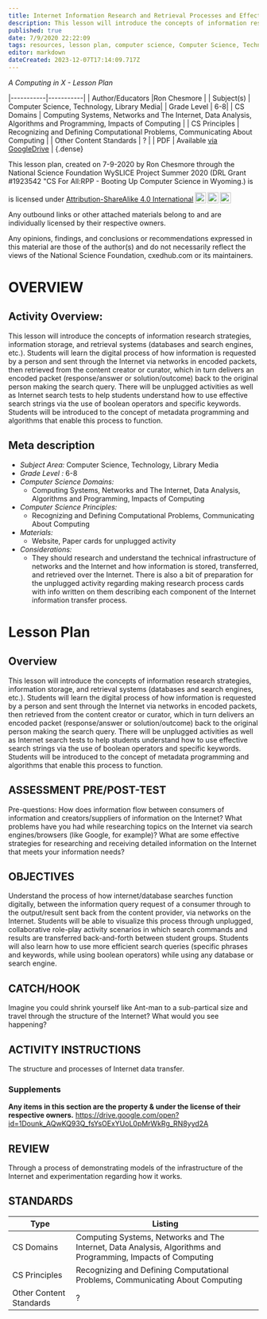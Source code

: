```yaml
---
title: Internet Information Research and Retrieval Processes and Effective Search Strategies
description: This lesson will introduce the concepts of information research strategies, information storage, and retrieval systems (databases and search engines, etc.). Students will learn the digital process of how information is requested by a person and sent through the Internet via networks in encoded packets, then retrieved from the content creator or curator, which in turn delivers an encoded packet (response/answer or solution/outcome) back to the original person making the search query. There will be unplugged activities as well as Internet search tests to help students understand how to use effective search strings via the use of boolean operators and specific keywords. Students will be introduced to the concept of metadata programming and algorithms that enable this process to function.
published: true
date: 7/9/2020 22:22:09
tags: resources, lesson plan, computer science, Computer Science, Technology, Library Media 
editor: markdown
dateCreated: 2023-12-07T17:14:09.717Z
---
```

*A Computing in X - Lesson Plan*

|-----------|-----------|
| Author/Educators |Ron Chesmore |
| Subject(s) | Computer Science, Technology, Library Media|
| Grade Level | 6-8|
| CS Domains | Computing Systems, Networks and The Internet, Data Analysis, Algorithms and Programming, Impacts of Computing |
| CS Principles | Recognizing and Defining Computational Problems, Communicating About Computing |
| Other Content Standards | ? | 
| PDF | Available [via GoogleDrive](https://drive.google.com/open?id=1hu7cBYIjcaZblja1_mksAYoTu8QCnsf-) |
{.dense}






This lesson plan, created on 7-9-2020 by Ron Chesmore through the National Science Foundation WySLICE Project Summer 2020 (DRL Grant #1923542 "CS For All:RPP - Booting Up Computer Science in Wyoming.) is  <p xmlns:cc="http://creativecommons.org/ns#" >  is licensed under <a href="http://creativecommons.org/licenses/by-sa/4.0/?ref=chooser-v1" target="_blank" rel="license noopener noreferrer" style="display:inline-block;">Attribution-ShareAlike 4.0 International<img style="height:22px!important;margin-left:3px;vertical-align:text-bottom;" src="https://mirrors.creativecommons.org/presskit/icons/cc.svg?ref=chooser-v1"><img style="height:22px!important;margin-left:3px;vertical-align:text-bottom;" src="https://mirrors.creativecommons.org/presskit/icons/by.svg?ref=chooser-v1"><img style="height:22px!important;margin-left:3px;vertical-align:text-bottom;" src="https://mirrors.creativecommons.org/presskit/icons/sa.svg?ref=chooser-v1"></a></p>


Any outbound links or other attached materials belong to and are individually licensed by their respective owners. 


Any opinions, findings, and conclusions or recommendations expressed in this material are those of the author(s) and do not necessarily reflect the views of the National Science Foundation, cxedhub.com or its maintainers.


# OVERVIEW
## Activity Overview:  
This lesson will introduce the concepts of information research strategies, information storage, and retrieval systems (databases and search engines, etc.). Students will learn the digital process of how information is requested by a person and sent through the Internet via networks in encoded packets, then retrieved from the content creator or curator, which in turn delivers an encoded packet (response/answer or solution/outcome) back to the original person making the search query. There will be unplugged activities as well as Internet search tests to help students understand how to use effective search strings via the use of boolean operators and specific keywords. Students will be introduced to the concept of metadata programming and algorithms that enable this process to function.
## Meta description
+ *Subject Area:* Computer Science, Technology, Library Media 
+ *Grade Level :* 6-8 
+ *Computer Science Domains:*
   + Computing Systems, Networks and The Internet, Data Analysis, Algorithms and Programming, Impacts of Computing
+ *Computer Science Principles:*
   + Recognizing and Defining Computational Problems, Communicating About Computing
+ *Materials:* 
   + Website, Paper cards for unplugged activity
+ *Considerations:*
   + They should research and understand the technical infrastructure of networks and the Internet and how information is stored, transferred, and retrieved over the Internet. There is also a bit of preparation for the unplugged activity regarding making research process cards with info written on them describing each component of the Internet information transfer process.


# Lesson Plan
## Overview
This lesson will introduce the concepts of information research strategies, information storage, and retrieval systems (databases and search engines, etc.). Students will learn the digital process of how information is requested by a person and sent through the Internet via networks in encoded packets, then retrieved from the content creator or curator, which in turn delivers an encoded packet (response/answer or solution/outcome) back to the original person making the search query. There will be unplugged activities as well as Internet search tests to help students understand how to use effective search strings via the use of boolean operators and specific keywords. Students will be introduced to the concept of metadata programming and algorithms that enable this process to function.
## ASSESSMENT PRE/POST-TEST
Pre-questions: How does information flow between consumers of information and creators/suppliers of information on the Internet? What problems have you had while researching topics on the Internet via search engines/browsers (like Google, for example)? What are some effective strategies for researching and receiving detailed information on the Internet that meets your information needs?
## OBJECTIVES
Understand the process of how internet/database searches function digitally, between the information query request of a consumer through to the output/result sent back from the content provider, via networks on the Internet. Students will be able to visualize this process through unplugged, collaborative role-play activity scenarios in which search commands and results are transferred back-and-forth between student groups. Students will also learn how to use more efficient search queries (specific phrases and keywords, while using boolean operators) while using any database or search engine.


## CATCH/HOOK
Imagine you could shrink yourself like Ant-man to a sub-partical size and travel through the structure of the Internet? What would you see happening?


## ACTIVITY INSTRUCTIONS
The structure and processes of Internet data transfer.


### Supplements
**Any items in this section are the property & under the license of their respective owners.**
https://drive.google.com/open?id=1Dounk_AQwKQ93Q_fsYsOExYUoL0pMrWkRg_RN8yyd2A




## REVIEW
Through a process of demonstrating models of the infrastructure of the Internet and experimentation regarding how it works.
## STANDARDS        
| Type | Listing | 
|-----------|-----------|
| CS Domains  | Computing Systems, Networks and The Internet, Data Analysis, Algorithms and Programming, Impacts of Computing|
| CS Principles   | Recognizing and Defining Computational Problems, Communicating About Computing|
| Other Content Standards | ?  |